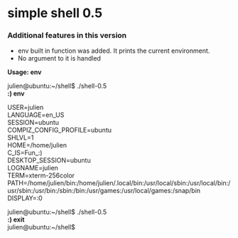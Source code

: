 # simple shell 0.5

### Additional features in this version 
* env built in function was added. It prints the current environment.
* No argument to it is handled

**Usage: env**

julien@ubuntu:\~/shell$ ./shell-0.5  
**:) env**

USER=julien  
LANGUAGE=en_US  
SESSION=ubuntu  
COMPIZ_CONFIG_PROFILE=ubuntu  
SHLVL=1  
HOME=/home/julien  
C_IS=Fun_:)  
DESKTOP_SESSION=ubuntu  
LOGNAME=julien  
TERM=xterm-256color  
PATH=/home/julien/bin:/home/julien/.local/bin:/usr/local/sbin:/usr/local/bin:/usr/sbin:/usr/bin:/sbin:/bin:/usr/games:/usr/local/games:/snap/bin  
DISPLAY=:0

julien@ubuntu:\~/shell$ ./shell-0.5  
**:) exit**  
julien@ubuntu:\~/shell$  
